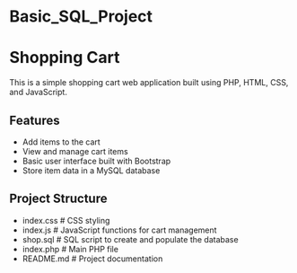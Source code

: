 # Basic_SQL_Project

# Shopping Cart

This is a simple shopping cart web application built using PHP, HTML, CSS, and JavaScript.

## Features
- Add items to the cart
- View and manage cart items
- Basic user interface built with Bootstrap
- Store item data in a MySQL database

## Project Structure

- index.css      # CSS styling
- index.js       # JavaScript functions for cart management
- shop.sql       # SQL script to create and populate the database
- index.php        # Main PHP file
- README.md        # Project documentation
